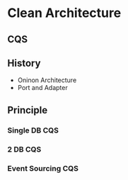 # Clean Architecture

## CQS

## History

- Oninon Architecture
- Port and Adapter

## Principle

### Single DB CQS

### 2 DB CQS

### Event Sourcing CQS
